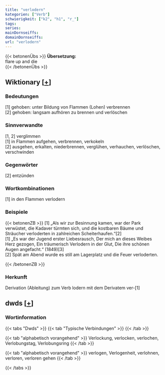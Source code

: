 ```yaml
---
title: "verlodern"
kategorien: ["Verb"]
schwierigkeit: ["k2", "h1", "r_"]
tags:
series:
mainDornseiffs:
domainDornseiffs:
url: "verlodern"
---
```


{{< betonenÜbs >}}
**Übersetzung:**  
flare up and die  
{{< /betonenÜbs >}}

## Wiktionary [[+](https://de.wiktionary.org/wiki/verlodern)]

### Bedeutungen
[1] gehoben: unter Bildung von Flammen (Lohen) verbrennen  
[2] gehoben: langsam aufhören zu brennen und verlöschen  

### Sinnverwandte
[1, 2] verglimmen  
[1] in Flammen aufgehen, verbrennen, verkokeln  
[2] ausgehen, erkalten, niederbrennen, verglühen, verhauchen, verlöschen, verschwinden  

### Gegenwörter
[2] entzünden  

### Wortkombinationen
[1] in den Flammen verlodern  

### Beispiele
{{< betonenZB >}}
[1] „Als wir zur Besinnung kamen, war der Park verwüstet, die Kadaver türmten sich, und die kostbaren Bäume und Sträucher verloderten in zahlreichen Scheiterhaufen.“[2]  
[1] „Es war der Jugend erster Liebesrausch, Der mich an dieses Weibes Herz gezogen, Ein träumerisch Verlodern in der Glut, Die ihre schönen Augen angefacht.“ (1849)[3]  
[2] Spät am Abend wurde es still am Lagerplatz und die Feuer verloderten.  

{{< /betonenZB >}}
### Herkunft
Derivation (Ableitung) zum Verb lodern mit dem Derivatem ver-[1]  



## dwds [[+](https://www.dwds.de/wb/verlodern)]

### Wortinformation
{{< tabs "Dwds" >}}
{{< tab "Typische Verbindungen" >}}
{{< /tab >}}

{{< tab "alphabetisch vorangehend" >}}
Verlockung, verlocken, verlochen, Verlobungstag, Verlobungsring
{{< /tab >}}

{{< tab "alphabetisch vorangehend" >}}
verlogen, Verlogenheit, verlohnen, verloren, verloren gehen
{{< /tab >}}

{{< /tabs >}}

